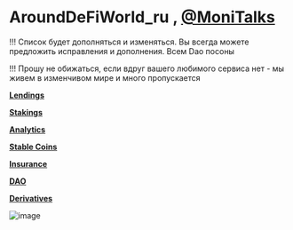 # AroundDeFiWorld_ru , [@MoniTalks](https://t.me/moni_talks_ru)
!!! Список будет дополняться и изменяться. Вы всегда можете предложить исправления и дополнения. Всем Dao посоны

!!! Прошу не обижаться, если вдруг вашего любимого сервиса нет - мы живем в изменчивом мире и много пропускается

**[Lendings](https://github.com/RazumovAl/AroundDeFiWorld_ru/blob/main/lendings.md)**

**[Stakings](https://github.com/RazumovAl/AroundDeFiWorld_ru/blob/main/stackings.md)**

**[Analytics](https://github.com/RazumovAl/AroundDeFiWorld_ru/blob/main/analytics.md)**

**[Stable Coins](https://github.com/RazumovAl/AroundDeFiWorld_ru/blob/main/stablecoins.md)**

**[Insurance](https://github.com/RazumovAl/AroundDeFiWorld_ru/blob/main/insurance.md)**

**[DAO](https://github.com/RazumovAl/AroundDeFiWorld_ru/blob/main/dao.md)**

**[Derivatives](https://github.com/RazumovAl/AroundDeFiWorld_ru/blob/main/derivatives.md)**

![image](https://user-images.githubusercontent.com/3718268/128806410-fc39d95e-f566-4b33-9a03-f1f4681868ef.png)


